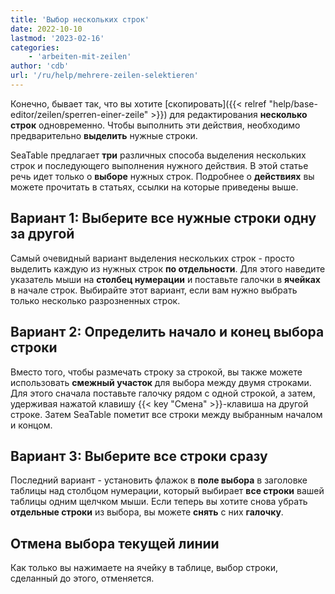 ```yaml
---
title: 'Выбор нескольких строк'
date: 2022-10-10
lastmod: '2023-02-16'
categories:
    - 'arbeiten-mit-zeilen'
author: 'cdb'
url: '/ru/help/mehrere-zeilen-selektieren'
---
```


Конечно, бывает так, что вы хотите [скопировать]({{< relref "help/base-editor/zeilen/sperren-einer-zeile" >}}) для редактирования **несколько строк** одновременно. Чтобы выполнить эти действия, необходимо предварительно **выделить** нужные строки.

SeaTable предлагает **три** различных способа выделения нескольких строк и последующего выполнения нужного действия. В этой статье речь идет только о **выборе** нужных строк. Подробнее о **действиях** вы можете прочитать в статьях, ссылки на которые приведены выше.

## Вариант 1: Выберите все нужные строки одну за другой

Самый очевидный вариант выделения нескольких строк - просто выделить каждую из нужных строк **по отдельности**. Для этого наведите указатель мыши на **столбец нумерации** и поставьте галочки в **ячейках** в начале строк. Выбирайте этот вариант, если вам нужно выбрать только несколько разрозненных строк.

## Вариант 2: Определить начало и конец выбора строки

Вместо того, чтобы размечать строку за строкой, вы также можете использовать **смежный участок** для выбора между двумя строками. Для этого сначала поставьте галочку рядом с одной строкой, а затем, удерживая нажатой клавишу {{< key "Смена" >}}\-клавиша на другой строке. Затем SeaTable пометит все строки между выбранным началом и концом.

## Вариант 3: Выберите все строки сразу

Последний вариант - установить флажок в **поле выбора** в заголовке таблицы над столбцом нумерации, который выбирает **все строки** вашей таблицы одним щелчком мыши. Если теперь вы хотите снова убрать **отдельные строки** из выбора, вы можете **снять** с них **галочку**.

## Отмена выбора текущей линии

Как только вы нажимаете на ячейку в таблице, выбор строки, сделанный до этого, отменяется.
